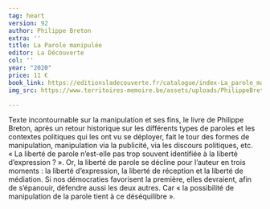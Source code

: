 ```yaml
---
tag: heart
version: 92
author: Philippe Breton
extra: ''
title: La Parole manipulée
editor: La Découverte
col: ''
year: "2020"
price: 11 €
book_link: https://editionsladecouverte.fr/catalogue/index-La_parole_manipul__e-9782348057489.html
img_src: https://www.territoires-memoire.be/assets/uploads/PhilippeBretonLaParolemanipulee.jpg

---
```

Texte incontournable sur la manipulation et ses fins, le livre de Philippe Breton, après un retour historique sur les différents types de paroles et les contextes politiques qui les ont vu se déployer, fait le tour des formes de manipulation, manipulation via la publicité, via les discours politiques, etc. « La liberté de parole n’est-elle pas trop souvent identifiée à la liberté d’expression ? ». Or, la liberté de parole se décline pour l’auteur en trois moments : la liberté d’expression, la liberté de réception et la liberté de médiation. Si nos démocraties favorisent la première, elles devraient, afin de s’épanouir, défendre aussi les deux autres. Car « la possibilité de manipulation de la parole tient à ce déséquilibre ».